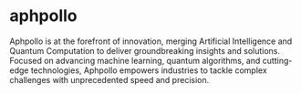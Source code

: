 # aphpollo
Aphpollo is at the forefront of innovation, merging Artificial Intelligence and Quantum Computation to deliver groundbreaking insights and solutions. Focused on advancing machine learning, quantum algorithms, and cutting-edge technologies, Aphpollo empowers industries to tackle complex challenges with unprecedented speed and precision. 
